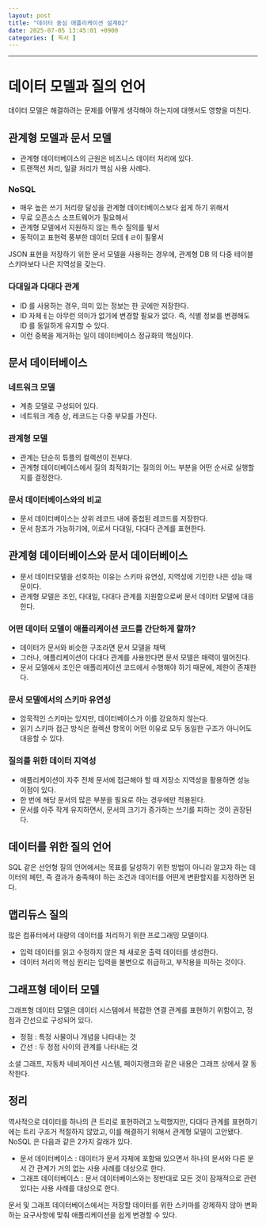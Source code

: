 ```yaml
---
layout: post
title: "데이터 중심 애플리케이션 설계02"
date: 2025-07-05 13:45:01 +0900
categories: [ 독서 ]
---
```


---

# 데이터 모델과 질의 언어

데이터 모델은 해결하려는 문제를 어떻게 생각해야 하는지에 대햇서도 영향을 미친다.

## 관계형 모델과 문서 모델

- 관계형 데이터베이스의 근원은 비즈니스 데이터 처리에 있다.
- 트랜잭션 처리, 일괄 처리가 핵심 사용 사례다.

### NoSQL

- 매우 높은 쓰기 처리량 달성을 관계형 데이터베이스보다 쉽게 하기 위해서
- 무료 오픈소스 소프트웨어가 필요해서
- 관계형 모델에서 지원하지 않는 특수 질의를 윟서
- 동적이고 표현력 풍부한 데이터 모데ㅔㄹ이 필욯서

JSON 표현을 저장하기 위한 문서 모델을 사용하는 경우에, 관계형 DB 의 다중 테이블 스키마보다 나은 지역성을 갖는다.

### 다대일과 다대다 관계

- ID 를 사용하는 경우, 의미 있는 정보는 한 곳에만 저장한다.
- ID 자체ㅔ는 아무런 의미가 없기에 변경할 필요가 없다. 즉, 식별 정보를 변경해도 ID 를 동일하게 유지할 수 있다.
- 이런 중복을 제거하는 일이 데이터베이스 정규화의 핵심이다.

## 문서 데이터베이스

### 네트워크 모델

- 계층 모델로 구성되어 있다.
- 네트워크 계층 상, 레코드는 다중 부모를 가진다.

### 관계형 모델

- 관계는 단순히 튜플의 컬렉션이 전부다.
- 관계형 데이터베이스에서 질의 최적화기는 질의의 어느 부분을 어떤 순서로 실행할지를 결정한다.

### 문서 데이터베이스와의 비교

- 문서 데이터베이스는 상위 레코드 내에 중첩된 레코드를 저장한다.
- 문서 참조가 가능하기에, 이로서 다대일, 다대다 관계를 표현한다.

## 관계형 데이터베이스와 문서 데이터베이스

- 문서 데이터모델을 선호하는 이유는 스키마 유연성, 지역성에 기인한 나은 성능 때문이다.
- 관계형 모델은 조인, 다대일, 다대다 관계를 지원함으로써 문서 데이터 모델에 대응한다.

### 어떤 데이터 모델이 애플리케이션 코드를 간단하게 할까?

- 데이터가 문서와 비슷한 구조라면 문서 모델을 채택
- 그러나, 애플리케이션이 다대다 관계를 사용한다면 문서 모델은 매력이 떨어진다.
- 문서 모델에서 조인은 애플리케이션 코드에서 수행해야 하기 때문에, 제한이 존재한다.

### 문서 모델에서의 스키마 유연성

- 암묵적인 스키마는 있지만, 데이터베이스가 이를 강요하지 않는다.
- 읽기 스키마 접근 방식은 컬렉션 항목이 어떤 이유로 모두 동일한 구조가 아니어도 대응할 수 있다.

### 질의를 위한 데이터 지역성

- 애플리케이션이 자주 전체 문서에 접근해야 할 때 저장소 지역성을 활용하면 성능 이점이 있다.
- 한 번에 해당 문서의 많은 부분을 필요로 하는 경우에만 적용된다.
- 문서를 아주 작게 유지하면서, 문서의 크기가 증가하는 쓰기를 피하는 것이 권장된다.

## 데이터를 위한 질의 언어

SQL 같은 선언형 질의 언어에서는 목표를 달성하기 위한 방법이 아니라 알고자 하는 데이터의 페턴, 즉 결과가 충족해야 하는 조건과 데이터를 어떤게 변환할지를 지정하면 된다.

## 맵리듀스 질의

많은 컴퓨터에서 대량의 데이터를 처리하기 위한 프로그래밍 모델이다.

- 입력 데이터를 읽고 수정하지 않은 채 새로운 출력 데이터를 생성한다.
- 데이터 처리의 핵심 원리는 입력을 불변으로 취급하고, 부작용을 피하는 것이다.

## 그래프형 데이터 모델

그래프형 데이터 모델은 데이터 시스템에서 복잡한 연결 관계를 표현하기 위함이고, 정점과 간선으로 구성되어 있다.

- 정점 : 특정 사물이나 개념을 나타내는 것
- 간선 : 두 정점 사이의 관계를 나타내는 것

소셜 그래프, 자동차 네비게이션 시스템, 페이지랭크와 같은 내용은 그래프 상에서 잘 동작한다.

## 정리

역사적으로 데이터를 하나의 큰 트리로 표현하려고 노력했지만, 다대다 관계를 표현하기에는 트리 구조거 적절하지 않았고, 이를 해결하기 위해서 관계형 모델이 고안됐다. NoSQL 은 다음과 같은 2가지 갈래가 있다.
- 문서 데이터베이스 : 데이터가 문서 자체에 포함돼 있으면서 하나의 문서와 다른 문서 간 관계가 거의 없는 사용 사례를 대상으로 한다.
- 그래프 데이터베이스 : 문서 데이터베이스와는 정반대로 모든 것이 잠재적으로 관련 있다는 사용 사례를 대상으로 한다.

문서 및 그래프 데이터베이스에서는 저장할 데이터를 위한 스키마를 강제하지 않아 변화하는 요구사항에 맞춰 애플리케이션을 쉽게 변경할 수 있다.

